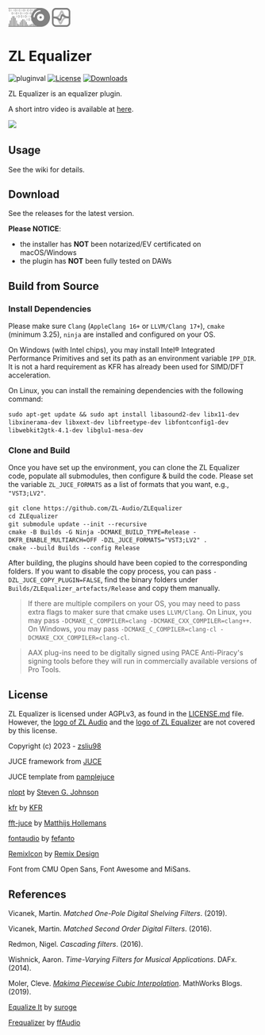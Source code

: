 <p float="left">
  <img src="docs/zlaudio.svg" width="16.6%" />
  <img src="docs/logo.svg" width="7.5%" />
</p>

# ZL Equalizer
![pluginval](<https://github.com/ZL-Audio/ZLEqualizer/actions/workflows/cmake_full_test.yml/badge.svg?branch=main>)
[![License](https://img.shields.io/badge/License-AGPLv3-blue.svg)](https://opensource.org/license/agpl-v3)
[![Downloads](https://img.shields.io/github/downloads/ZL-Audio/ZLEqualizer/total)](https://somsubhra.github.io/github-release-stats/?username=ZL-Audio&repository=ZLEqualizer&page=1&per_page=30)

ZL Equalizer is an equalizer plugin.

A short intro video is available at [here](https://www.youtube.com/watch?v=bC-mBDumzvU).

<img src="https://drive.google.com/uc?export=view&id=1-hmRNQ351Uqc7sCrt_4JRD1LU_MlrZbg" style="width:750px; max-width: 100%; height: auto" />

## Usage

See the wiki for details.

## Download

See the releases for the latest version. 

**Please NOTICE**:
- the installer has **NOT** been notarized/EV certificated on macOS/Windows
- the plugin has **NOT** been fully tested on DAWs

## Build from Source

### Install Dependencies

Please make sure `Clang` (`AppleClang 16+` or `LLVM/Clang 17+`), `cmake` (minimum 3.25), `ninja` are installed and configured on your OS.

On Windows (with Intel chips), you may install Intel® Integrated Performance Primitives and set its path as an environment variable `IPP_DIR`. It is not a hard requirement as KFR has already been used for SIMD/DFT acceleration.

On Linux, you can install the remaining dependencies with the following command:

```console
sudo apt-get update && sudo apt install libasound2-dev libx11-dev libxinerama-dev libxext-dev libfreetype-dev libfontconfig1-dev libwebkit2gtk-4.1-dev libglu1-mesa-dev
```

### Clone and Build

Once you have set up the environment, you can clone the ZL Equalizer code, populate all submodules, then configure & build the code. Please set the variable `ZL_JUCE_FORMATS` as a list of formats that you want, e.g., `"VST3;LV2"`.
```console
git clone https://github.com/ZL-Audio/ZLEqualizer
cd ZLEqualizer
git submodule update --init --recursive
cmake -B Builds -G Ninja -DCMAKE_BUILD_TYPE=Release -DKFR_ENABLE_MULTIARCH=OFF -DZL_JUCE_FORMATS="VST3;LV2" .
cmake --build Builds --config Release
```
After building, the plugins should have been copied to the corresponding folders. If you want to disable the copy process, you can pass `-DZL_JUCE_COPY_PLUGIN=FALSE`, find the binary folders under `Builds/ZLEqualizer_artefacts/Release` and copy them manually.

> If there are multiple compilers on your OS, you may need to pass extra flags to maker sure that cmake uses `LLVM/Clang`. On Linux, you may pass `-DCMAKE_C_COMPILER=clang -DCMAKE_CXX_COMPILER=clang++`. On Windows, you may pass `-DCMAKE_C_COMPILER=clang-cl -DCMAKE_CXX_COMPILER=clang-cl`.

> AAX plug-ins need to be digitally signed using PACE Anti-Piracy's signing tools before they will run in commercially available versions of Pro Tools.

## License

ZL Equalizer is licensed under AGPLv3, as found in the [LICENSE.md](LICENSE.md) file. However, the [logo of ZL Audio](assets/zlaudio.svg) and the [logo of ZL Equalizer](assets/logo.svg) are not covered by this license.

Copyright (c) 2023 - [zsliu98](https://github.com/zsliu98)

JUCE framework from [JUCE](https://github.com/juce-framework/JUCE)

JUCE template from [pamplejuce](https://github.com/sudara/pamplejuce)

[nlopt](https://github.com/stevengj/nlopt) by [Steven G. Johnson](https://github.com/stevengj)

[kfr](https://github.com/kfrlib/kfr) by [KFR](https://github.com/kfrlib)

[fft-juce](https://github.com/hollance/fft-juce) by [
Matthijs Hollemans](https://github.com/hollance)

[fontaudio](https://github.com/fefanto/fontaudio) by [fefanto](https://github.com/fefanto)

[RemixIcon](https://github.com/Remix-Design/RemixIcon) by [Remix Design](https://github.com/Remix-Design)

Font from CMU Open Sans, Font Awesome and MiSans.

## References

Vicanek, Martin. *Matched One-Pole Digital Shelving Filters*. (2019).

Vicanek, Martin. *Matched Second Order Digital Filters*. (2016).

Redmon, Nigel. *Cascading filters*. (2016).

Wishnick, Aaron. *Time-Varying Filters for Musical Applications*. DAFx. (2014).

Moler, Cleve. [*Makima Piecewise Cubic Interpolation*](https://blogs.mathworks.com/cleve/2019/04/29/makima-piecewise-cubic-interpolation/). MathWorks Blogs. (2019).

[Equalize It](https://github.com/suroge/equalize_it) by [suroge](https://github.com/suroge)

[Frequalizer](https://github.com/ffAudio/Frequalizer) by [ffAudio](https://github.com/ffAudio)
